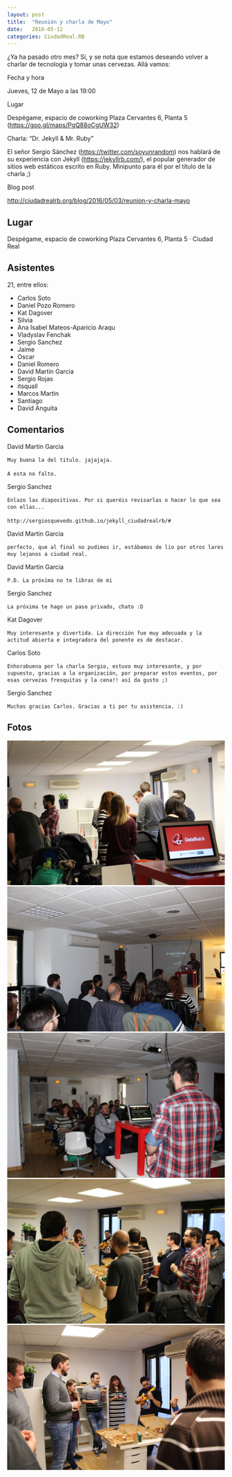 ```yaml
---
layout: post
title:  "Reunión y charla de Mayo"
date:   2016-05-12
categories: CiudadReal.RB
---
```


¿Ya ha pasado otro mes? Sí, y se nota que estamos deseando volver a charlar de
tecnología y tomar unas cervezas. Allá vamos:

Fecha y hora

Jueves, 12 de Mayo a las 19:00

Lugar

Despégame, espacio de coworking
Plaza Cervantes 6, Planta 5 (https://goo.gl/maps/PgQ88oCgUW32)

Charla: “Dr. Jekyll & Mr. Ruby”

El señor Sergio Sánchez (https://twitter.com/soyunrandom) nos hablará de su
experiencia con Jekyll (https://jekyllrb.com/), el popular generador de sitios
web estáticos escrito en Ruby. Minipunto para él por el título de la charla ;)

Blog post

http://ciudadrealrb.org/blog/2016/05/03/reunion-y-charla-mayo

## Lugar

Despégame, espacio de coworking
Plaza Cervantes 6, Planta 5 · Ciudad Real

## Asistentes

21, entre ellos:

- Carlos Soto
- Daniel Pozo Romero
- Kat Dagover
- Silvia
- Ana Isabel Mateos-Aparicio Araqu
- Vladyslav Fenchak
- Sergio Sanchez
- Jaime
- Oscar
- Daniel Romero
- David Martin Garcia
- Sergio Rojas
- itsquall
- Marcos Martin
- Santiago
- David Anguita

## Comentarios

David Martin Garcia

    Muy buena la del titulo. jajajaja.

    A esta no falto.

Sergio Sanchez

    Enlazo las diapositivas. Por si queréis revisarlas o hacer lo que sea con ellas...

    http://sergiosquevedo.github.io/jekyll_ciudadrealrb/#

David Martin Garcia

    perfecto, que al final no pudimos ir, estábamos de lio por otros lares muy lejanos a ciudad real.

David Martin Garcia

    P.D. La próxima no te libras de mi

Sergio Sanchez

    La próxima te hago un paso privado, chato :D

Kat Dagover

    Muy interesante y divertida. La dirección fue muy adecuada y la actitud abierta e integradora del ponente es de destacar.

Carlos Soto

    Enhorabuena por la charla Sergio, estuvo muy interesante, y por supuesto, gracias a la organización, por preparar estos eventos, por esas cervezas fresquitas y la cena!! así da gusto ;)

Sergio Sanchez

    Muchas gracias Carlos. Gracias a ti por tu asistencia. :)

## Fotos

![Foto 1](/pictures/2016-05-12-rb-foto1.jpg)
![Foto 2](/pictures/2016-05-12-rb-foto2.jpg)
![Foto 3](/pictures/2016-05-12-rb-foto3.jpg)
![Foto 4](/pictures/2016-05-12-rb-foto4.jpg)
![Foto 5](/pictures/2016-05-12-rb-foto5.jpg)


